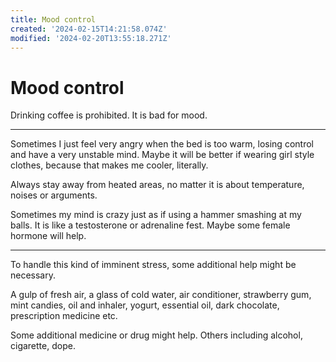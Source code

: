 ```yaml
---
title: Mood control
created: '2024-02-15T14:21:58.074Z'
modified: '2024-02-20T13:55:18.271Z'
---
```


# Mood control

Drinking coffee is prohibited. It is bad for mood.

---

Sometimes I just feel very angry when the bed is too warm, losing control and have a very unstable mind. Maybe it will be better if wearing girl style clothes, because that makes me cooler, literally. 

Always stay away from heated areas, no matter it is about temperature, noises or arguments.

Sometimes my mind is crazy just as if using a hammer smashing at my balls. It is like a testosterone or adrenaline fest. Maybe some female hormone will help.

---

To handle this kind of imminent stress, some additional help might be necessary.

A gulp of fresh air, a glass of cold water, air conditioner, strawberry gum, mint candies, oil and inhaler, yogurt, essential oil, dark chocolate, prescription medicine etc.

Some additional medicine or drug might help. Others including alcohol, cigarette, dope.
